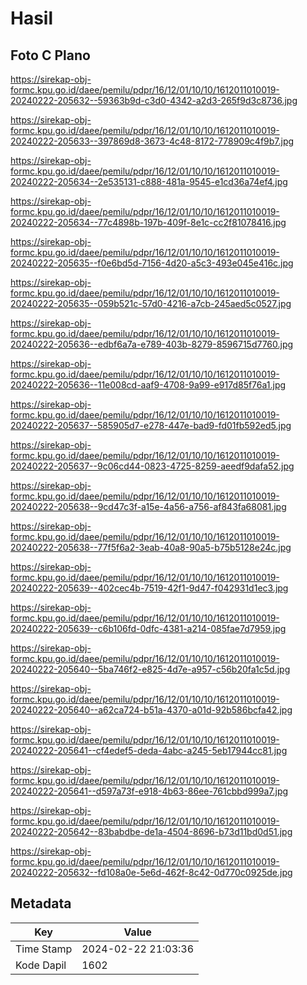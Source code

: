 # Hasil

## Foto C Plano

https://sirekap-obj-formc.kpu.go.id/daee/pemilu/pdpr/16/12/01/10/10/1612011010019-20240222-205632--59363b9d-c3d0-4342-a2d3-265f9d3c8736.jpg

https://sirekap-obj-formc.kpu.go.id/daee/pemilu/pdpr/16/12/01/10/10/1612011010019-20240222-205633--397869d8-3673-4c48-8172-778909c4f9b7.jpg

https://sirekap-obj-formc.kpu.go.id/daee/pemilu/pdpr/16/12/01/10/10/1612011010019-20240222-205634--2e535131-c888-481a-9545-e1cd36a74ef4.jpg

https://sirekap-obj-formc.kpu.go.id/daee/pemilu/pdpr/16/12/01/10/10/1612011010019-20240222-205634--77c4898b-197b-409f-8e1c-cc2f81078416.jpg

https://sirekap-obj-formc.kpu.go.id/daee/pemilu/pdpr/16/12/01/10/10/1612011010019-20240222-205635--f0e6bd5d-7156-4d20-a5c3-493e045e416c.jpg

https://sirekap-obj-formc.kpu.go.id/daee/pemilu/pdpr/16/12/01/10/10/1612011010019-20240222-205635--059b521c-57d0-4216-a7cb-245aed5c0527.jpg

https://sirekap-obj-formc.kpu.go.id/daee/pemilu/pdpr/16/12/01/10/10/1612011010019-20240222-205636--edbf6a7a-e789-403b-8279-8596715d7760.jpg

https://sirekap-obj-formc.kpu.go.id/daee/pemilu/pdpr/16/12/01/10/10/1612011010019-20240222-205636--11e008cd-aaf9-4708-9a99-e917d85f76a1.jpg

https://sirekap-obj-formc.kpu.go.id/daee/pemilu/pdpr/16/12/01/10/10/1612011010019-20240222-205637--585905d7-e278-447e-bad9-fd01fb592ed5.jpg

https://sirekap-obj-formc.kpu.go.id/daee/pemilu/pdpr/16/12/01/10/10/1612011010019-20240222-205637--9c06cd44-0823-4725-8259-aeedf9dafa52.jpg

https://sirekap-obj-formc.kpu.go.id/daee/pemilu/pdpr/16/12/01/10/10/1612011010019-20240222-205638--9cd47c3f-a15e-4a56-a756-af843fa68081.jpg

https://sirekap-obj-formc.kpu.go.id/daee/pemilu/pdpr/16/12/01/10/10/1612011010019-20240222-205638--77f5f6a2-3eab-40a8-90a5-b75b5128e24c.jpg

https://sirekap-obj-formc.kpu.go.id/daee/pemilu/pdpr/16/12/01/10/10/1612011010019-20240222-205639--402cec4b-7519-42f1-9d47-f042931d1ec3.jpg

https://sirekap-obj-formc.kpu.go.id/daee/pemilu/pdpr/16/12/01/10/10/1612011010019-20240222-205639--c6b106fd-0dfc-4381-a214-085fae7d7959.jpg

https://sirekap-obj-formc.kpu.go.id/daee/pemilu/pdpr/16/12/01/10/10/1612011010019-20240222-205640--5ba746f2-e825-4d7e-a957-c56b20fa1c5d.jpg

https://sirekap-obj-formc.kpu.go.id/daee/pemilu/pdpr/16/12/01/10/10/1612011010019-20240222-205640--a62ca724-b51a-4370-a01d-92b586bcfa42.jpg

https://sirekap-obj-formc.kpu.go.id/daee/pemilu/pdpr/16/12/01/10/10/1612011010019-20240222-205641--cf4edef5-deda-4abc-a245-5eb17944cc81.jpg

https://sirekap-obj-formc.kpu.go.id/daee/pemilu/pdpr/16/12/01/10/10/1612011010019-20240222-205641--d597a73f-e918-4b63-86ee-761cbbd999a7.jpg

https://sirekap-obj-formc.kpu.go.id/daee/pemilu/pdpr/16/12/01/10/10/1612011010019-20240222-205642--83babdbe-de1a-4504-8696-b73d11bd0d51.jpg

https://sirekap-obj-formc.kpu.go.id/daee/pemilu/pdpr/16/12/01/10/10/1612011010019-20240222-205632--fd108a0e-5e6d-462f-8c42-0d770c0925de.jpg


## Metadata

| Key        | Value               |
| ---------- | ------------------- |
| Time Stamp | 2024-02-22 21:03:36 |
| Kode Dapil | 1602                |



